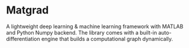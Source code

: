 # Matgrad

A lightweight deep learning & machine learning framework with MATLAB and Python Numpy backend. The library comes with a built-in auto-differentiation engine that builds a computational graph dynamically. 